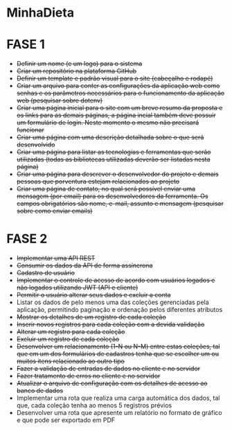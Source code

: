 # MinhaDieta

# FASE 1

- ~~Definir um nome (e um logo) para o sistema~~
- ~~Criar um repositório na plataforma GitHub~~
- ~~Definir um template e padrão visual para o site (cabeçalho e rodapé)~~
- ~~Criar um arquivo para conter as configurações da aplicação web como senhas e
os parâmetros necessários para o funcionamento da aplicação web (pesquisar
sobre dotenv)~~
- ~~Criar uma página inicial para o site com um breve resumo da proposta e os links
para as demais páginas, a página incial também deve possuir um formulário de
login. Neste momento o mesmo não precisará funcionar~~
- ~~Criar uma página com uma descrição detalhada sobre o que será desenvolvido~~
- ~~Criar uma página para listar as tecnologias e ferramentas que serão utilizadas
(todas as bibliotecas utilizadas deverão ser listadas nesta página)~~
- ~~Criar uma página para descrever o desenvolvedor do projeto e demais pessoas
que porventura estejam relacionados ao projeto~~
- ~~Criar uma página de contato, no qual será possível enviar uma mensagem (por
email) para os desenvolvedores da ferramenta. Os campos obrigatórios são
nome, e-mail, assunto e mensagem (pesquisar sobre como enviar emails)~~

# FASE 2

- ~~Implementar uma API REST~~
- ~~Consumir os dados da API de forma assíncrona~~
- ~~Cadastro de usuário~~
- ~~Implementar o controle de acesso de acordo com usuários logados e não
logados utilizando JWT (API e cliente)~~
- ~~Permitir o usuário alterar seus dados e excluir a conta~~
- Listar os dados de pelo menos uma das coleções gerenciadas pela aplicação,
permitindo paginação e ordenação pelos diferentes atributos
- ~~Mostrar os detalhes de um registro de cada coleção~~
- ~~Inserir novos registros para cada coleção com a devida validação~~
- ~~Alterar um registro para cada coleção~~
- ~~Excluir um registro de cada coleção~~
- ~~Desenvolver um relacionamento (1-N ou N-M) entre estas coleções, tal que em
um dos formulários de cadastros tenha que se escolher um ou muitos itens
relacionado ao outro tipo~~
- ~~Fazer a validação de entradas de dados no cliente e no servidor~~
- ~~Fazer tratamento de erros no cliente e no servidor~~
- ~~Atualizar o arquivo de configuração com os detalhes de acesso ao banco de
dados~~
- Implementar uma rota que realiza uma carga automática dos dados, tal que,
cada coleção tenha ao menos 5 registros prévios
- Desenvolver uma rota que apresente um relatório no formato de gráfico e que
pode ser exportado em PDF
